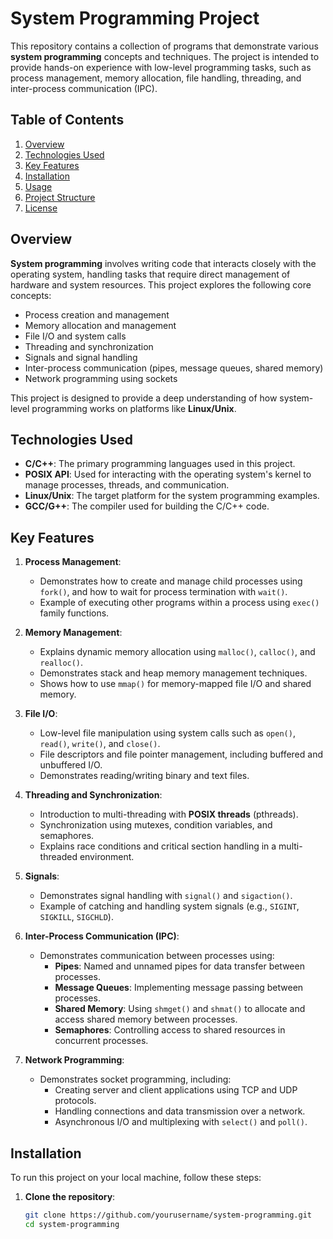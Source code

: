 # System Programming Project

This repository contains a collection of programs that demonstrate various **system programming** concepts and techniques. The project is intended to provide hands-on experience with low-level programming tasks, such as process management, memory allocation, file handling, threading, and inter-process communication (IPC).

## Table of Contents

1. [Overview](#overview)
2. [Technologies Used](#technologies-used)
3. [Key Features](#key-features)
4. [Installation](#installation)
5. [Usage](#usage)
6. [Project Structure](#project-structure)
7. [License](#license)

## Overview

**System programming** involves writing code that interacts closely with the operating system, handling tasks that require direct management of hardware and system resources. This project explores the following core concepts:

- Process creation and management
- Memory allocation and management
- File I/O and system calls
- Threading and synchronization
- Signals and signal handling
- Inter-process communication (pipes, message queues, shared memory)
- Network programming using sockets

This project is designed to provide a deep understanding of how system-level programming works on platforms like **Linux/Unix**.

## Technologies Used

- **C/C++**: The primary programming languages used in this project.
- **POSIX API**: Used for interacting with the operating system's kernel to manage processes, threads, and communication.
- **Linux/Unix**: The target platform for the system programming examples.
- **GCC/G++**: The compiler used for building the C/C++ code.

## Key Features

1. **Process Management**:
   - Demonstrates how to create and manage child processes using `fork()`, and how to wait for process termination with `wait()`.
   - Example of executing other programs within a process using `exec()` family functions.

2. **Memory Management**:
   - Explains dynamic memory allocation using `malloc()`, `calloc()`, and `realloc()`.
   - Demonstrates stack and heap memory management techniques.
   - Shows how to use `mmap()` for memory-mapped file I/O and shared memory.

3. **File I/O**:
   - Low-level file manipulation using system calls such as `open()`, `read()`, `write()`, and `close()`.
   - File descriptors and file pointer management, including buffered and unbuffered I/O.
   - Demonstrates reading/writing binary and text files.

4. **Threading and Synchronization**:
   - Introduction to multi-threading with **POSIX threads** (pthreads).
   - Synchronization using mutexes, condition variables, and semaphores.
   - Explains race conditions and critical section handling in a multi-threaded environment.

5. **Signals**:
   - Demonstrates signal handling with `signal()` and `sigaction()`.
   - Example of catching and handling system signals (e.g., `SIGINT`, `SIGKILL`, `SIGCHLD`).

6. **Inter-Process Communication (IPC)**:
   - Demonstrates communication between processes using:
     - **Pipes**: Named and unnamed pipes for data transfer between processes.
     - **Message Queues**: Implementing message passing between processes.
     - **Shared Memory**: Using `shmget()` and `shmat()` to allocate and access shared memory between processes.
     - **Semaphores**: Controlling access to shared resources in concurrent processes.

7. **Network Programming**:
   - Demonstrates socket programming, including:
     - Creating server and client applications using TCP and UDP protocols.
     - Handling connections and data transmission over a network.
     - Asynchronous I/O and multiplexing with `select()` and `poll()`.

## Installation

To run this project on your local machine, follow these steps:

1. **Clone the repository**:
   ```bash
   git clone https://github.com/yourusername/system-programming.git
   cd system-programming
